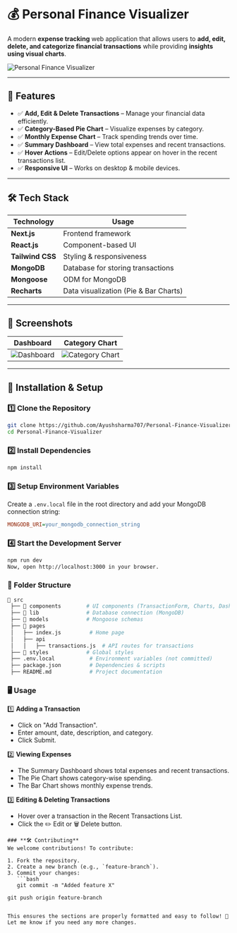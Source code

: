 # 💰 Personal Finance Visualizer  

A modern **expense tracking** web application that allows users to **add, edit, delete, and categorize financial transactions** while providing **insights using visual charts**.

![Personal Finance Visualizer](https://via.placeholder.com/1000x300?text=Personal+Finance+Visualizer) <!-- Replace with actual image -->

---

## 🚀 Features  

- ✅ **Add, Edit & Delete Transactions** – Manage your financial data efficiently.  
- ✅ **Category-Based Pie Chart** – Visualize expenses by category.  
- ✅ **Monthly Expense Chart** – Track spending trends over time.  
- ✅ **Summary Dashboard** – View total expenses and recent transactions.  
- ✅ **Hover Actions** – Edit/Delete options appear on hover in the recent transactions list.  
- ✅ **Responsive UI** – Works on desktop & mobile devices.  

---

## 🛠️ Tech Stack  

| **Technology** | **Usage** |
|--------------|-----------|
| **Next.js** | Frontend framework |
| **React.js** | Component-based UI |
| **Tailwind CSS** | Styling & responsiveness |
| **MongoDB** | Database for storing transactions |
| **Mongoose** | ODM for MongoDB |
| **Recharts** | Data visualization (Pie & Bar Charts) |

---

## 📸 Screenshots  

| **Dashboard** | **Category Chart** |
|------------|---------------|
| ![Dashboard](https://via.placeholder.com/500x300?text=Dashboard) | ![Category Chart](https://via.placeholder.com/500x300?text=Category+Chart) |

---

## 🔧 Installation & Setup  

### **1️⃣ Clone the Repository**  
```bash
git clone https://github.com/Ayushsharma707/Personal-Finance-Visualizer.git
cd Personal-Finance-Visualizer 
```
### **2️⃣ Install Dependencies**  
```bash
npm install
```
### **3️⃣ Setup Environment Variables**  
Create a `.env.local` file in the root directory and add your MongoDB connection string:  

```ini
MONGODB_URI=your_mongodb_connection_string
```
### **4️⃣ Start the Development Server**  
```bash
npm run dev
Now, open http://localhost:3000 in your browser.
```

### **📂 Folder Structure**  

```graphql
📂 src
 ├── 📂 components        # UI components (TransactionForm, Charts, Dashboard)
 ├── 📂 lib               # Database connection (MongoDB)
 ├── 📂 models            # Mongoose schemas
 ├── 📂 pages
 │   ├── index.js         # Home page
 │   ├── api
 │   │   ├── transactions.js  # API routes for transactions
 ├── 📂 styles            # Global styles
 ├── .env.local           # Environment variables (not committed)
 ├── package.json         # Dependencies & scripts
 ├── README.md            # Project documentation

```
### **🖥️ Usage**

1️⃣ **Adding a Transaction**  
- Click on "Add Transaction".  
- Enter amount, date, description, and category.  
- Click Submit.  

2️⃣ **Viewing Expenses**  
- The Summary Dashboard shows total expenses and recent transactions.  
- The Pie Chart shows category-wise spending.  
- The Bar Chart shows monthly expense trends.  

3️⃣ **Editing & Deleting Transactions**  
- Hover over a transaction in the Recent Transactions List.  
- Click the ✏️ Edit or 🗑️ Delete button.

```
### **🛠️ Contributing**  
We welcome contributions! To contribute:

1. Fork the repository.
2. Create a new branch (e.g., `feature-branch`).
3. Commit your changes:  
   ```bash
   git commit -m "Added feature X"

git push origin feature-branch


This ensures the sections are properly formatted and easy to follow! 🚀 Let me know if you need any more changes.





